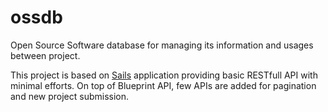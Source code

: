 # ossdb

Open Source Software database for managing its information and usages between project.

This project is based on [Sails](http://sailsjs.org) application providing basic RESTfull API with minimal efforts.
On top of Blueprint API, few APIs are added for pagination and new project submission.
